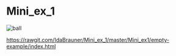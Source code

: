 # Mini_ex_1
![ball](https://github.com/IdaBrauner/Programming/blob/master/Mini_ex1/Ballinsquare.jpg?raw=true)

https://rawgit.com/IdaBrauner/Mini_ex_1/master/Mini_ex1/empty-example/index.html
